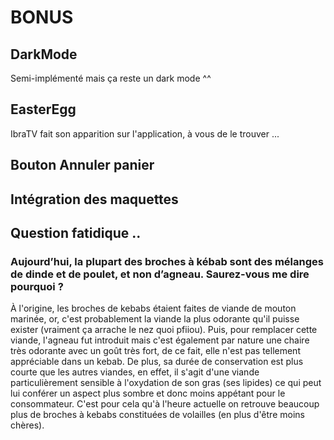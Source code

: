 # BONUS

## DarkMode

Semi-implémenté mais ça reste un dark mode ^^

## EasterEgg

IbraTV fait son apparition sur l'application, à vous de le trouver ...

## Bouton Annuler panier

## Intégration des maquettes

## Question fatidique ..

### Aujourd’hui, la plupart des broches à kébab sont des mélanges de dinde et de poulet, et non d’agneau. Saurez-vous me dire pourquoi ?

À l'origine, les broches de kebabs étaient faites de viande de mouton marinée, or, c'est probablement la viande la plus odorante qu'il puisse exister (vraiment ça arrache le nez quoi pfiiou). Puis, pour remplacer cette viande, l'agneau fut introduit mais c'est également par nature une chaire très odorante avec un goût très fort, de ce fait, elle n'est pas tellement appréciable dans un kebab. De plus, sa durée de conservation est plus courte que les autres viandes, en effet, il s'agit d'une viande particulièrement sensible à l'oxydation de son gras (ses lipides) ce qui peut lui conférer un aspect plus sombre et donc moins appétant pour le consommateur.
C'est pour cela qu'à l'heure actuelle on retrouve beaucoup plus de broches à kebabs constituées de volailles (en plus d'être moins chères).
